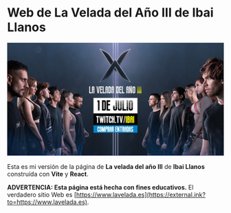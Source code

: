 # Web de La Velada del Año III de Ibai Llanos

![Portada de la Web](Captura.jpg)

Esta es mi versión de la página de **La velada del año III** de **Ibai Llanos** construída con **Vite** y **React**. 

**ADVERTENCIA: Esta página está hecha con fines educativos.** El verdadero sitio Web es [https://www.lavelada.es](https://external.ink?to=https://www.lavelada.es).

